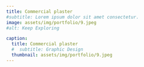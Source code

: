 ```yaml
---
title: Commercial plaster
#subtitle: Lorem ipsum dolor sit amet consectetur.
image: assets/img/portfolio/9.jpeg
#alt: Keep Exploring

caption:
  title: Commercial plaster
  #  subtitle: Graphic Design
  thumbnail: assets/img/portfolio/9.jpeg
---
```

